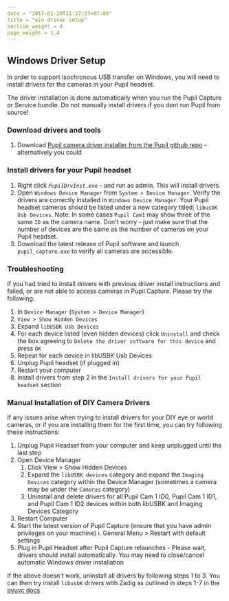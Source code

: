 ```yaml
---
date = "2017-01-20T11:37:57+07:00"
title = "win driver setup"
section_weight = 4
page_weight = 1.4
---
```


## Windows Driver Setup

In order to support isochronous USB transfer on Windows, you will need to install drivers for the cameras in your Pupil headset.

<aside class="notice">
  The driver installation is done automatically when you run the Pupil Capture or Service bundle. Do not manually install drivers if you dont run Pupil from source!
</aside>

### Download drivers and tools
1. Download [Pupil camera driver installer from the Pupil github repo](https://github.com/pupil-labs/pupil/raw/master/pupil_external/PupilDrvInst.exe) - alternatively you could

### Install drivers for your Pupil headset

1. Right click *`PupilDrvInst.exe`* - and run as admin. This will install drivers.
1. Open `Windows Device Manager` from `System > Device Manager`. Verify the drivers are correctly installed in `Windows Device Manager`. Your Pupil headset cameras should be listed under a new category titled: `libusbK Usb Devices`. Note: In some cases `Pupil Cam1` may show three of the same `ID` as the camera name. Don't worry - just make sure that the number of devices are the same as the number of cameras on your Pupil headset.
1. Download the latest release of Pupil software and launch `pupil_capture.exe` to verify all cameras are accessible.

### Troubleshooting

If you had tried to install drivers with previous driver install instructions and failed, or are not able to access cameras in Pupil Capture. Please try the following:

1. In `Device Manager` (`System > Device Manager`)
1. `View > Show Hidden Devices`
1. Expand `libUSBK Usb Devices`
1. For each device listed (even hidden devices) click `Uninstall` and check the box agreeing to `Delete the driver software for this device` and press `OK`
1. Repeat for each device in libUSBK Usb Devices
1. Unplug Pupil headset (if plugged in)
1. Restart your computer
1. Install drivers from step 2 in the `Install drivers for your Pupil headset` section

### Manual Installation of DIY Camera Drivers

If any issues arise when trying to install drivers for your DIY eye or world cameras, or if you are installing them for the first time, you can try following these instructions:

1. Unplug Pupil Headset from your computer and keep unplugged until the last step
1. Open Device Manager
    1. Click View > Show Hidden Devices
    1. Expand the `libUSBK devices` category and expand the `Imaging Devices` category within the Device Manager (sometimes a camera may be under the `Cameras` category)
    1. Uninstall and delete drivers for all Pupil Cam 1 ID0, Pupil Cam 1 ID1, and Pupil Cam 1 ID2 devices within both libUSBK and Imaging Devices Category
1. Restart Computer
1. Start the latest version of Pupil Capture (ensure that you have admin privileges on your machine)
    i. General Menu > Restart with default settings
1. Plug in Pupil Headset after Pupil Capture relaunches - Please wait, drivers should install automatically. You may need to close/cancel automatic Windows driver installation

If the above doesn't work, uninstall all drivers by following steps 1 to 3. You can then try install `libusbK` drivers with Zadig as outlined in steps 1-7 in the [pyuvc docs](https://github.com/pupil-labs/pyuvc/blob/master/WINDOWS_USER.md)
